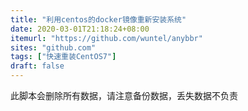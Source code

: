 ```yaml
---
title: "利用centos的docker镜像重新安装系统"
date: 2020-03-01T21:18:24+08:00
itemurl: "https://github.com/wuntel/anybbr"
sites: "github.com"
tags: ["快速重装CentOS7"]
draft: false
---
```

此脚本会删除所有数据，请注意备份数据，丢失数据不负责